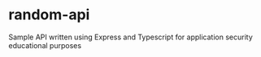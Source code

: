 # random-api

Sample API written using Express and Typescript for application security educational purposes
